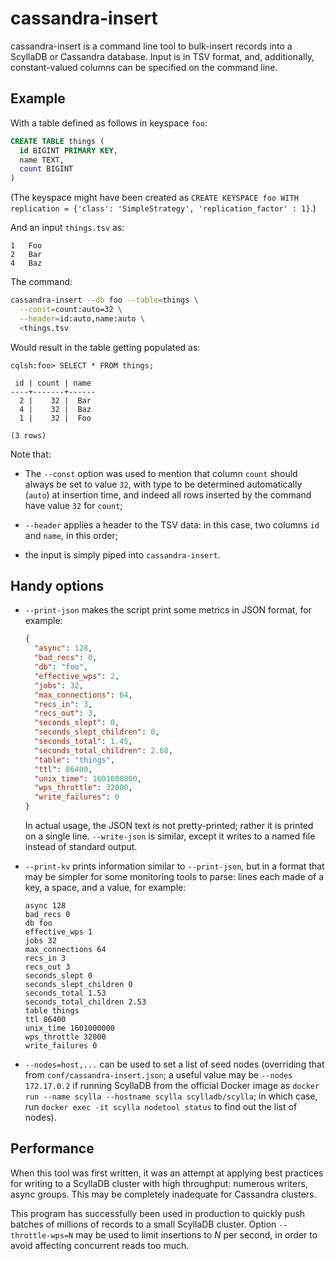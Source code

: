 # cassandra-insert

cassandra-insert is a command line tool to bulk-insert records into a
ScyllaDB or Cassandra database. Input is in TSV format, and,
additionally, constant-valued columns can be specified on the command
line.

## Example

With a table defined as follows in keyspace `foo`:

```sql
CREATE TABLE things (
  id BIGINT PRIMARY KEY,
  name TEXT,
  count BIGINT
)
```

(The keyspace might have been created as `CREATE KEYSPACE foo WITH
replication = {'class': 'SimpleStrategy', 'replication_factor' : 1}`.)

And an input `things.tsv` as:

```tsv
1	Foo
2	Bar
4	Baz
```

The command:

```bash
cassandra-insert --db foo --table=things \
  --const=count:auto=32 \
  --header=id:auto,name:auto \
  <things.tsv
```

Would result in the table getting populated as:


```term
cqlsh:foo> SELECT * FROM things;

 id | count | name
----+-------+------
  2 |    32 |  Bar
  4 |    32 |  Baz
  1 |    32 |  Foo

(3 rows)
```

Note that:

* The `--const` option was used to mention that column `count` should
  always be set to value `32`, with type to be determined
  automatically (`auto`) at insertion time, and indeed all rows
  inserted by the command have value `32` for `count`;

* `--header` applies a header to the TSV data: in this case, two
  columns `id` and `name`, in this order;

* the input is simply piped into `cassandra-insert`.

## Handy options

* `--print-json` makes the script print some metrics in JSON format,
  for example:

    ```json
    {
      "async": 128,
      "bad_recs": 0,
      "db": "foo",
      "effective_wps": 2,
      "jobs": 32,
      "max_connections": 64,
      "recs_in": 3,
      "recs_out": 3,
      "seconds_slept": 0,
      "seconds_slept_children": 0,
      "seconds_total": 1.45,
      "seconds_total_children": 2.68,
      "table": "things",
      "ttl": 86400,
      "unix_time": 1601000000,
      "wps_throttle": 32000,
      "write_failures": 0
    }
    ```

    In actual usage, the JSON text is not pretty-printed; rather it is
    printed on a single line. `--write-json` is similar, except it
    writes to a named file instead of standard output.

* `--print-kv` prints information similar to `--print-json`, but in a
  format that may be simpler for some monitoring tools to parse: lines
  each made of a key, a space, and a value, for example:

    ```text
    async 128
    bad_recs 0
    db foo
    effective_wps 1
    jobs 32
    max_connections 64
    recs_in 3
    recs_out 3
    seconds_slept 0
    seconds_slept_children 0
    seconds_total 1.53
    seconds_total_children 2.53
    table things
    ttl 86400
    unix_time 1601000000
    wps_throttle 32000
    write_failures 0
    ```

* `--nodes=host,...` can be used to set a list of seed nodes
  (overriding that from `conf/cassandra-insert.json`; a useful value
  may be `--nodes 172.17.0.2` if running ScyllaDB from the official
  Docker image as `docker run --name scylla --hostname scylla
  scylladb/scylla`; in which case, run `docker exec -it scylla
  nodetool status` to find out the list of nodes).

## Performance

When this tool was first written, it was an attempt at applying best
practices for writing to a ScyllaDB cluster with high throughput:
numerous writers, async groups. This may be completely inadequate for
Cassandra clusters.

This program has successfully been used in production to quickly push
batches of millions of records to a small ScyllaDB cluster. Option
`--throttle-wps=N` may be used to limit insertions to _N_ per second,
in order to avoid affecting concurrent reads too much.
